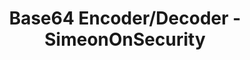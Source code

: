 ---
title: "Base64 Encoder/Decoder - SimeonOnSecurity"
description: "An online tool to encode or decode text or files using Base64 encoding. Convert data for data transmission and storage."
genre: ["data encoding", "Base64", "data transmission", "data storage", "online tools"]
tags: ["Base64", "encoding", "decoding", "text", "files", "data transmission", "data storage", "online tools"]
sitemap:
  priority: 0.3
layout: "base64_encode_decode"
---